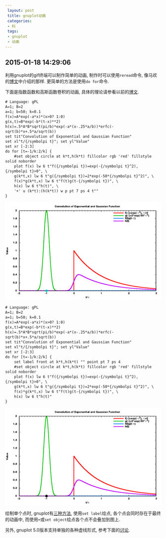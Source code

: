 ```yaml
---
 layout: post
 title: gnuplot动画
 categories:
 - 科
 tags:
 - gnuplot
 - 动画
---
```


## 2015-01-18 14:29:06

利用gnuplot的gif终端可以制作简单的动画, 制作时可以使用`reread`命令, 像马欢的[博文](http://blog.sciencenet.cn/blog-373392-531682.html)中介绍的那样.
更简单的方法是使用`do for`命令.

下面是指数函数和高斯函数卷积的动画, 具体的理论请参看以前的[博文](http://jerkwin.github.io/2013/11/20/卷积与自由能).

<pre class="line-numbers" data-start="0"><code class="language-bash"># Language: gPL
A=1; B=2
a=1; b=50; k=0.1
f(x)=A*exp(-a*x)*(x>0? 1:0)
g(x,t)=B*exp(-b*(t-x)**2)
h(x)=.5*A*B*sqrt(pi/b)*exp(-a*(x-.25*a/b))*erfc(-sqrt(b)*x+.5*a/sqrt(b))
set tit"Convolution of Exponential and Gaussian Function"
set xl"t/{/symbolpi t}"; set yl"Value"
set xr [-2:3]
do for [t=-1/k:2/k] {
	#set object circle at k*t,h(k*t) fillcolor rgb 'red' fillstyle solid noborder
	plot f(x) lw 6 t"f({/symbolpi t})=exp(-{/symbolpi t}^2), {/symbolpi t}>0", \
	g(k*t,x) lw 6 t"g({/symbolpi t})=2*exp(-50*{/symbolpi t}^2)", \
	f(x)*g(k*t,x) lw 6 t"f(t)g(t-{/symbolpi t})", \
	h(x) lw 6 t"h(t)", \
	'+' u (k*t):(h(k*t)) w p pt 7 ps 4 t""
}
</code></pre>

![Fig. 1](/pic/Cov-1.gif)

<pre class="line-numbers" data-start="0"><code class="language-bash"># Language: gPL
A=1; B=2
a=1; b=50; k=0.1
f(x)=A*exp(-a*x)*(x>0? 1:0)
g(x,t)=B*exp(-b*(t-x)**2)
h(x)=.5*A*B*sqrt(pi/b)*exp(-a*(x-.25*a/b))*erfc(-sqrt(b)*x+.5*a/sqrt(b))
set tit"Convolution of Exponential and Gaussian Function"
set xl"t/{/symbolpi t}"; set yl"Value"
set xr [-2:3]
do for [t=-1/k:2/k] {
	set label front at k*t,h(k*t) "" point pt 7 ps 4
	#set object circle at k*t,h(k*t) fillcolor rgb 'red' fillstyle solid noborder
	plot f(x) lw 6 t"f({/symbolpi t})=exp(-{/symbolpi t}^2), {/symbolpi t}>0", \
	g(k*t,x) lw 6 t"g({/symbolpi t})=2*exp(-50*{/symbolpi t}^2)", \
	f(x)*g(k*t,x) lw 6 t"f(t)g(t-{/symbolpi t})", \
	h(x) lw 6 t"h(t)"
}
</code></pre>

![Fig. 2](/pic/Cov-2.gif)

绘制单个点时, gnuplot有[三种方法](http://stackoverflow.com/questions/19452516/add-a-single-point-at-an-existing-plot),
使用`set label`绘点, 各个点会同时存在于最终的动画中, 而使用`+`或`set object`绘点各个点不会叠加到图上.

另外, gnuplot 5.0版本支持单独的各种虚线形式, 参考下面的[讨论](http://stackoverflow.com/questions/19412382/gnuplot-line-types).
